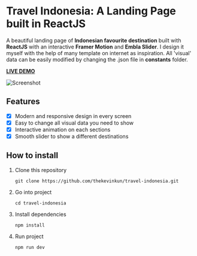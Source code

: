 # Travel Indonesia: A Landing Page built in ReactJS

A beautiful landing page of **Indonesian favourite destination** built with **ReactJS** with an interactive **Framer Motion** and  **Embla Slider**.
I design it myself with the help of many template on internet as inspiration. All 'visual' data can be easily modified by changing the .json file in **constants** folder.

**[LIVE DEMO](https://thekevinkun.github.io/travel-indonesia)**

![Screenshot](https://github.com/user-attachments/assets/7d294279-fc0d-4061-9563-f9572ecb200a)

## Features
- [x] Modern and responsive design in every screen
- [x] Easy to change all visual data you need to show
- [x] Interactive animation on each sections
- [x] Smooth slider to show a different destinations

## How to install
1. Clone this repository
   
   ```
   git clone https://github.com/thekevinkun/travel-indonesia.git
   ```
2. Go into project
   
   ```
   cd travel-indonesia
   ```
3. Install dependencies
   
   ```
   npm install
   ```
   
4. Run project
   
   ```
   npm run dev
   ```
